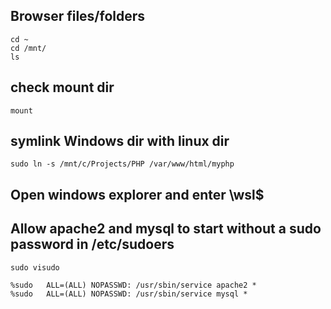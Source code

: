 ## Browser files/folders
```
cd ~
cd /mnt/
ls

```
## check mount dir
```
mount
```

## symlink Windows dir with linux dir
```
sudo ln -s /mnt/c/Projects/PHP /var/www/html/myphp
```

## Open windows explorer and enter \\wsl$

## Allow apache2 and mysql to start without a sudo password in /etc/sudoers
```
sudo visudo
```
```
%sudo   ALL=(ALL) NOPASSWD: /usr/sbin/service apache2 *
%sudo   ALL=(ALL) NOPASSWD: /usr/sbin/service mysql *
```